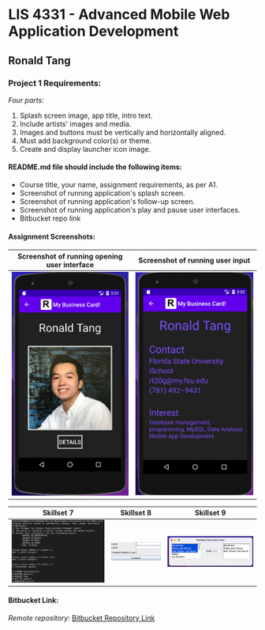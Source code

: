 # LIS 4331 - Advanced Mobile Web Application Development

## Ronald Tang

### Project 1 Requirements:

*Four parts:*

1. Splash screen image, app title, intro text.
2. Include artists' images and media.
3. Images and buttons must be vertically and horizontally aligned.
4. Must add background color(s) or theme.
5. Create and display launcher icon image.

#### README.md file should include the following items:

* Course title, your name, assignment requirements, as per A1.
* Screenshot of running application's splash screen.
* Screenshot of running application's follow-up screen.
* Screenshot of running application's play and pause user interfaces.
* Bitbucket repo link

#### Assignment Screenshots:

| Screenshot of running opening user interface | Screenshot of running user input |
| ---------- | ---------- |
| ![First User Interface Screenshot](img/Open_Interface.png) | ![Second User Interface Screenshot](img/Running_Interface.png) |

| Skillset 7 | Skillset 8 | Skillset 9 |
| ---------- | ---------- | ----------|
| ![Screenshot of Skillset 7](img/measurement_conversion.png) | ![Screenshot of Skillset 8](img/ss8.gif) | ![Screenshot of Skillset 9](img/Multiple_selection.png)

#### Bitbucket Link:

*Remote repository:*
[Bitbucket Repository Link](https://bitbucket.org/username/myteamquotes/ "My bitbucket repo link")
